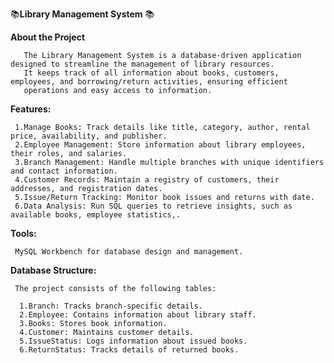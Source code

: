 📚**Library Management System** 📚

  **About the Project**
  
       The Library Management System is a database-driven application designed to streamline the management of library resources. 
       It keeps track of all information about books, customers, employees, and borrowing/return activities, ensuring efficient 
       operations and easy access to information. 
       
  **Features:**
  
     1.Manage Books: Track details like title, category, author, rental price, availability, and publisher.
     2.Employee Management: Store information about library employees, their roles, and salaries.
     3.Branch Management: Handle multiple branches with unique identifiers and contact information.
     4.Customer Records: Maintain a registry of customers, their addresses, and registration dates.
     5.Issue/Return Tracking: Monitor book issues and returns with date.
     6.Data Analysis: Run SQL queries to retrieve insights, such as available books, employee statistics,.

 **Tools:**
 
     MySQL Workbench for database design and management.
     
**Database Structure:**
     
     The project consists of the following tables:

      1.Branch: Tracks branch-specific details.
      2.Employee: Contains information about library staff.
      3.Books: Stores book information.
      4.Customer: Maintains customer details.
      5.IssueStatus: Logs information about issued books.
      6.ReturnStatus: Tracks details of returned books.
